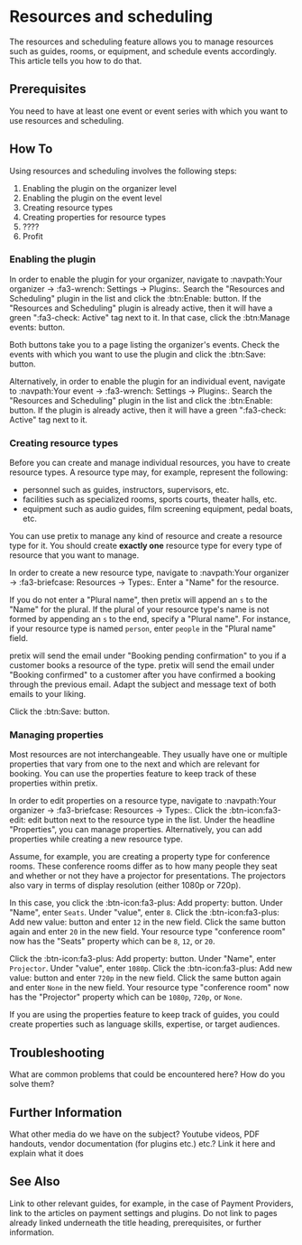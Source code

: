 # Resources and scheduling

The resources and scheduling feature allows you to manage resources such as guides, rooms, or equipment, and schedule events accordingly. 
This article tells you how to do that.  

## Prerequisites

You need to have at least one event or event series with which you want to use resources and scheduling. 

## How To 

Using resources and scheduling involves the following steps: 

 1. Enabling the plugin on the organizer level
 2. Enabling the plugin on the event level
 3. Creating resource types
 4. Creating properties for resource types
 5. ????
 6. Profit

### Enabling the plugin 

In order to enable the plugin for your organizer, navigate to :navpath:Your organizer → :fa3-wrench: Settings → Plugins:. 
Search the "Resources and Scheduling" plugin in the list and click the :btn:Enable: button. 
If the "Resources and Scheduling" plugin is already active, then it will have a green ":fa3-check: Active" tag next to it. 
In that case, click the :btn:Manage events: button. 

Both buttons take you to a page listing the organizer's events. 
Check the events with which you want to use the plugin and click the :btn:Save: button. 

Alternatively, in order to enable the plugin for an individual event, navigate to :navpath:Your event → :fa3-wrench: Settings → Plugins:. 
Search the "Resources and Scheduling" plugin in the list and click the :btn:Enable: button. 
If the plugin is already active, then it will have a green ":fa3-check: Active" tag next to it. 

### Creating resource types

Before you can create and manage individual resources, you have to create resource types. 
A resource type may, for example, represent the following: 

 - personnel such as guides, instructors, supervisors, etc. 
 - facilities such as specialized rooms, sports courts, theater halls, etc. 
 - equipment such as audio guides, film screening equipment, pedal boats, etc. 

You can use pretix to manage any kind of resource and create a resource type for it. 
You should create **exactly one** resource type for every type of resource that you want to manage. 

In order to create a new resource type, navigate to :navpath:Your organizer → :fa3-briefcase: Resources → Types:. 
Enter a "Name" for the resource. 

If you do not enter a "Plural name", then pretix will append an `s` to the "Name" for the plural. 
If the plural of your resource type's name is not formed by appending an `s` to the end, specify a "Plural name". 
For instance, if your resource type is named `person`, enter `people` in the "Plural name" field. 

pretix will send the email under "Booking pending confirmation" to you if a customer books a resource of the type. 
pretix will send the email under "Booking confirmed" to a customer after you have confirmed a booking through the previous email. 
Adapt the subject and message text of both emails to your liking. 

Click the :btn:Save: button. 

### Managing properties 

Most resources are not interchangeable. 
They usually have one or multiple properties that vary from one to the next and which are relevant for booking. 
You can use the properties feature to keep track of these properties within pretix. 

In order to edit properties on a resource type, navigate to :navpath:Your organizer → :fa3-briefcase: Resources → Types:. 
Click the :btn-icon:fa3-edit: edit button next to the resource type in the list. 
Under the headline "Properties", you can manage properties. 
Alternatively, you can add properties while creating a new resource type. 

Assume, for example, you are creating a property type for conference rooms. 
These conference rooms differ as to how many people they seat and whether or not they have a projector for presentations. 
The projectors also vary in terms of display resolution (either 1080p or 720p). 

In this case, you click the :btn-icon:fa3-plus: Add property: button. 
Under "Name", enter `Seats`. 
Under "value", enter `8`. 
Click the :btn-icon:fa3-plus: Add new value: button and enter `12` in the new field. 
Click the same button again and enter `20` in the new field. 
Your resource type "conference room" now has the "Seats" property which can be `8`, `12`, or `20`. 

Click the :btn-icon:fa3-plus: Add property: button. 
Under "Name", enter `Projector`. 
Under "value", enter `1080p`. 
Click the :btn-icon:fa3-plus: Add new value: button and enter `720p` in the new field. 
Click the same button again and enter `None` in the new field. 
Your resource type "conference room" now has the "Projector" property which can be `1080p`, `720p`, or `None`. 

If you are using the properties feature to keep track of guides, you could create properties such as language skills, expertise, or target audiences. 

## Troubleshooting 

What are common problems that could be encountered here? How do you solve them? 

## Further Information

What other media do we have on the subject? Youtube videos, PDF handouts, vendor documentation (for plugins etc.) etc.? Link it here and explain what it does

## See Also 

Link to other relevant guides, for example, in the case of Payment Providers, link to the articles on payment settings and plugins. Do not link to pages already linked underneath the title heading, prerequisites, or further information. 